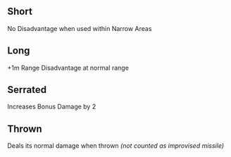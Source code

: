 ## Short
No Disadvantage when used within Narrow Areas
## Long
+1m Range
Disadvantage at normal range
## Serrated
Increases Bonus Damage by 2
## Thrown
Deals its normal damage when thrown *(not counted as improvised missile)*